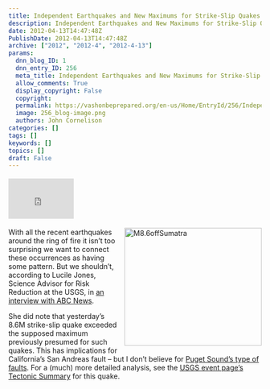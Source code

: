 ```yaml
---
title: Independent Earthquakes and New Maximums for Strike-Slip Quakes
description: Independent Earthquakes and New Maximums for Strike-Slip Quakes
date: 2012-04-13T14:47:48Z
PublishDate: 2012-04-13T14:47:48Z
archive: ["2012", "2012-4", "2012-4-13"]
params:
  dnn_blog_ID: 1
  dnn_entry_ID: 256
  meta_title: Independent Earthquakes and New Maximums for Strike-Slip Quakes
  allow_comments: True
  display_copyright: False
  copyright:
  permalink: https://vashonbeprepared.org/en-us/Home/EntryId/256/Independent-Earthquakes-and-New-Maximums-for-Strike-Slip-Quakes
  image: 256_blog-image.png
  authors: John Cornelison
categories: []
tags: []
keywords: []
topics: []
draft: False
---
```


<div class="wlWriterHeaderFooter" style="float:none; margin:0px; padding:4px 0px 4px 0px;"><iframe src="http://www.facebook.com/widgets/like.php?href=http://vashonbeprepared.org/News/Blogs/VashonPreparedness/tabid/164/EntryId/256/Independent-Earthquakes-and-New-Maximums-for-Strike-Slip-Quakes.aspx" scrolling="no" frameborder="0" style="border:none; width:130px; height:80px"></iframe></div><p><a href="http://earthquake.usgs.gov/earthquakes/eventpage/usc000905e#summary" target="_blank"><img style="background-image: none; border-bottom: 0px; border-left: 0px; margin: 0px 0px 5px 5px; padding-left: 0px; padding-right: 0px; display: inline; float: right; border-top: 0px; border-right: 0px; padding-top: 0px" title="M8.6offSumatra" border="0" alt="M8.6offSumatra" align="right" src="./images/256/Windows-Live-Writer-3746c051c415_63E5-M8.6offSumatra_3.gif" width="273" height="234" /></a>With all the recent earthquakes around the ring of fire it isn’t too surprising we want to connect these occurrences as having some pattern. But we shouldn’t, according to Lucile Jones, Science Advisor for Risk Reduction at the USGS, in <a href="http://abcnews.go.com/blogs/technology/2012/04/what-do-all-the-recent-earthquakes-mean/" target="_blank">an interview with ABC News</a>.</p>  <p>She did note that yesterday’s 8.6M strike-slip quake exceeded the supposed maximum previously presumed for such quakes. This has implications for California’s San Andreas fault – but I don’t believe for <a href="/News/Blogs/tabid/146/EntryId/217/Do-you-know-Washington-rsquo-s-four-kinds-of-earthquake-sources.aspx">Puget Sound’s type of faults</a>. For a (much) more detailed analysis, see the <a href="http://earthquake.usgs.gov/earthquakes/eventpage/usc000905e#summary" target="_blank">USGS event page’s Tectonic Summary</a> for this quake.</p>
